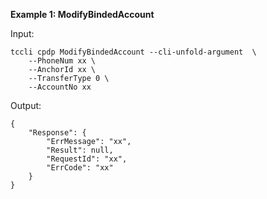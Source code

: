 **Example 1: ModifyBindedAccount**



Input: 

```
tccli cpdp ModifyBindedAccount --cli-unfold-argument  \
    --PhoneNum xx \
    --AnchorId xx \
    --TransferType 0 \
    --AccountNo xx
```

Output: 
```
{
    "Response": {
        "ErrMessage": "xx",
        "Result": null,
        "RequestId": "xx",
        "ErrCode": "xx"
    }
}
```

